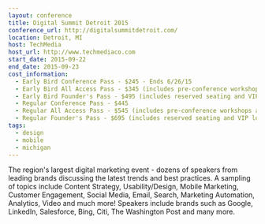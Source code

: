 ```yaml
---
layout: conference
title: Digital Summit Detroit 2015
conference_url: http://digitalsummitdetroit.com/
location: Detroit, MI
host: TechMedia
host_url: http://www.techmediaco.com
start_date: 2015-09-22
end_date: 2015-09-23
cost_information:
  - Early Bird Conference Pass - $245 - Ends 6/26/15
  - Early Bird All Access Pass - $345 (includes pre-conference workshops and lunch) - Ends 6/26/15
  - Early Bird Founder's Pass - $495 (includes reserved seating and VIP lounge access) - Ends 6/26/15
  - Regular Conference Pass - $445
  - Regular All Access Pass - $545 (includes pre-conference workshops and lunch)
  - Regular Founder's Pass - $695 (includes reserved seating and VIP lounge access)
tags:
  - design
  - mobile
  - michigan
---
```


The region's largest digital marketing event - dozens of speakers from leading brands discussing the latest trends and best practices. A sampling of topics include Content Strategy, Usability/Design, Mobile Marketing, Customer Engagement, Social Media, Email, Search, Marketing Automation, Analytics, Video and much more! Speakers include brands such as Google, LinkedIn, Salesforce, Bing, Citi, The Washington Post and many more.